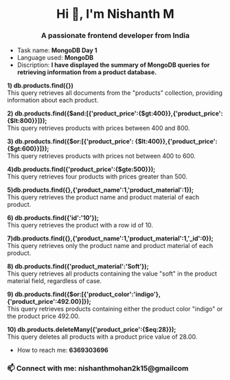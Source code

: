 <h1 align="center">Hi 👋, I'm Nishanth M</h1>
<h3 align="center">A passionate frontend developer from India</h3>

-  Task name: **MongoDB Day 1**
-  Language used: **MongoDB**
-  Discription: **I have displayed the summary of MongoDB queries for retrieving information from a product database.**

  **1) db.products.find({})** <br>
   This query retrieves all documents from the "products" collection, providing information about each product.

  **2) db.products.find({$and:[{'product_price':{$gt:400}},{'product_price':{$lt:800}}]});** <br>
   This query retrieves products with prices between 400 and 800.

  **3) db.products.find({$or:[{'product_price': {$lt:400}},{'product_price':{$gt:600}}]});** <br>
    This query retrieves products with prices not between 400 to 600.

  **4)db.products.find({'product_price':{$gte:500}});** <br>
    This query retrieves four products with prices greater than 500.

  **5)db.products.find({},{'product_name':1,'product_material':1});** <br>
     This query retrieves the product name and product material of each product.
     
  **6) db.products.find({'id':'10'});** <br>
     This query retrieves the product with a row id of 10.

 **7)db.products.find({},{'product_name':1,'product_material':1,'_id':0});** <br>
     This query retrieves only the product name and product material of each product.
     
**8) db.products.find({'product_material':'Soft'});** <br>
     This query retrieves all products containing the value "soft" in the product material field, regardless of case.
     
**9) db.products.find({$or:[{'product_color':'indigo'},{'product_price':492.00}]});** <br>
     This query retrieves products containing either the product color "indigo" or the product price 492.00.
     
**10) db.products.deleteMany({'product_price':{$eq:28}});** <br>
    This query deletes all products with a product price value of 28.00.

-  How to reach me: **6369303696**

<h3 align="left">📫 Connect with me: nishanthmohan2k15@gmailcom</h3>
<p align="left">
</p>
